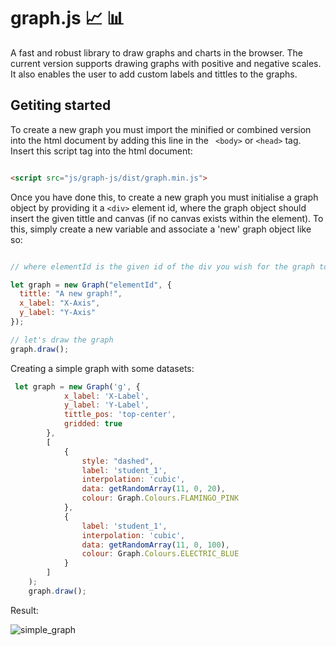 # graph.js :chart_with_upwards_trend: :bar_chart:

A fast and robust library to draw graphs and charts in the browser. The current version supports drawing graphs with positive and negative scales. It also enables the user to add custom labels and tittles to the graphs.

## Getiting started 

To create a new graph you must import the minified or combined version into the html document by adding this line in the `` <body>`` or ``<head>`` tag. Insert this script tag into the html document:
``` html

<script src="js/graph-js/dist/graph.min.js">
```
Once you have done this, to create a new graph you must initialise a graph object by providing it a ``<div>`` element id, where the graph object should insert the given tittle and canvas (if no canvas exists within the element). To this, simply create a new variable and associate a 'new' graph object like so:
```javascript

// where elementId is the given id of the div you wish for the graph to use

let graph = new Graph("elementId", {
  tittle: "A new graph!",
  x_label: "X-Axis",
  y_label: "Y-Axis"
});

// let's draw the graph
graph.draw();
```

Creating a simple graph with some datasets:

```javascript
 let graph = new Graph('g', {
            x_label: 'X-Label',
            y_label: 'Y-Label',
            tittle_pos: 'top-center',
            gridded: true
        },
        [
            {
                style: "dashed",
                label: 'student_1',
                interpolation: 'cubic',
                data: getRandomArray(11, 0, 20),
                colour: Graph.Colours.FLAMINGO_PINK
            },
            {
                label: 'student_1',
                interpolation: 'cubic',
                data: getRandomArray(11, 0, 100),
                colour: Graph.Colours.ELECTRIC_BLUE
            }
        ]
    );
    graph.draw();
```

Result:

![simple_graph](https://github.com/feds01/graph-js/blob/master/docs/simple_graph.PNG)
